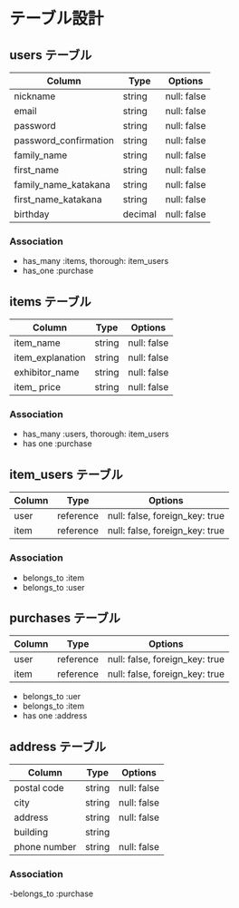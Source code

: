 # テーブル設計

## users テーブル

| Column                 | Type    | Options     |
| ---------------------  | ------- | ----------- |
| nickname               | string  | null: false |
| email                  | string  | null: false |
| password               | string  | null: false |
| password_confirmation  | string  | null: false |
| family_name            | string  | null: false |
| first_name             | string  | null: false |
| family_name_katakana   | string  | null: false |
| first_name_katakana    | string  | null: false |
| birthday               | decimal | null: false |

### Association

- has_many :items, thorough: item_users
- has_one :purchase

## items テーブル

| Column               | Type   | Options     |
| -------------------- | ------ | ----------- |
| item_name            | string | null: false |
| item_explanation     | string | null: false |
| exhibitor_name       | string | null: false |
| item_ price          | string | null: false |

### Association

- has_many :users, thorough: item_users
- has one :purchase

## item_users テーブル

| Column               | Type      | Options                        |
| -------------------- | --------- | ------------------------------ |
| user                 | reference | null: false, foreign_key: true |
| item                 | reference | null: false, foreign_key: true |

### Association

- belongs_to :item
- belongs_to :user

## purchases テーブル

| Column               | Type      | Options                        |
| -------------------- | --------- | ------------------------------ |
| user                 | reference | null: false, foreign_key: true |
| item                 | reference | null: false, foreign_key: true |

- belongs_to :uer
- belongs_to :item
- has one :address

## address テーブル

| Column               | Type      | Options                        |
| -------------------- | --------- | ------------------------------ |
| postal code          | string    | null: false                    |
| city                 | string    | null: false                    |
| address              | string    | null: false                    |
| building             | string    |                                |
| phone number         | string    | null: false                    |

### Association

-belongs_to :purchase